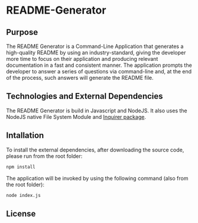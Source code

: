 # README-Generator

## Purpose

The README Generator is a Command-Line Application that generates a high-quality README by using an industry-standard, giving the developer more time to focus on their application and producing relevant documentation in a fast and consistent manner. The application prompts the developer to answer a series of questions via command-line and, at the end of the process, such answers will generate the README file.

## Technologies and External Dependencies

The README Generator is build in Javascript and NodeJS. It also uses the NodeJS native File System Module and [Inquirer package](https://www.npmjs.com/package/inquirer).

## Intallation

To install the external dependencies, after downloading the source code, please run from the root folder:

```bash
npm install
```

The application will be invoked by using the following command (also from the root folder):

```bash
node index.js
```

## License
